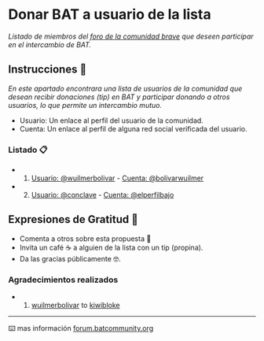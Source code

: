 # Donar BAT a usuario de la lista
_Listado de miembros del [foro de la comunidad brave](https://forum.batcommunity.org/c/international/es/25) que deseen participar en el intercambio de BAT._

## Instrucciones 🚀

_En este apartado encontrara una lista de usuarios de la comunidad que desean recibir donaciones (tip) en BAT y participar donando a otros usuarios, lo que permite un intercambio mutuo._

* Usuario: Un enlace al perfil del usuario de la comunidad.
* Cuenta: Un enlace al perfil de alguna red social verificada del usuario.

### Listado 📋

* 1. [Usuario: @wuilmerbolivar](https://forum.batcommunity.org/u/wuilmerbolivar) - [Cuenta: @bolivarwuilmer](https://twitter.com/BolivarWuilmer)
* 2. [Usuario: @conclave](https://forum.batcommunity.org/u/conclave) - [Cuenta: @elperfilbajo](https://www.twitter.com/elperfilbajo)

## Expresiones de Gratitud 🎁

* Comenta a otros sobre esta propuesta 📢
* Invita un café ☕ a alguien de la lista con un tip (propina). 
* Da las gracias públicamente 🤓.

### Agradecimientos realizados

* 1. [wuilmerbolivar](https://forum.batcommunity.org/u/wuilmerbolivar) to [kiwibloke](https://forum.batcommunity.org/u/kiwibloke)

---
⌨️ mas información [forum.batcommunity.org](https://forum.batcommunity.org/t/dona-bat-a-un-usuario-de-la-lista/)
